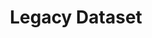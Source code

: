 ---
title: "Legacy Dataset"
img: "degradationnaip.webp"
link: "./data/content"
description: ""
weight: 3
type: "projects"
layout: "single"
---